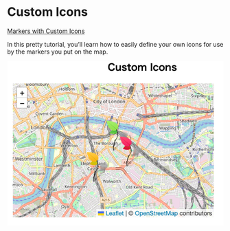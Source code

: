 Custom Icons
===============

[Markers with Custom Icons](https://leafletjs.com/examples/custom-icons/)

In this pretty tutorial, you’ll learn how to easily define your own icons for use by the markers you put on the map.

![custom icons](https://github.com/ohwada/World_Countries/blob/main/leaflet/tutorials/custom_icons/screenshots/custom_icons.png)
